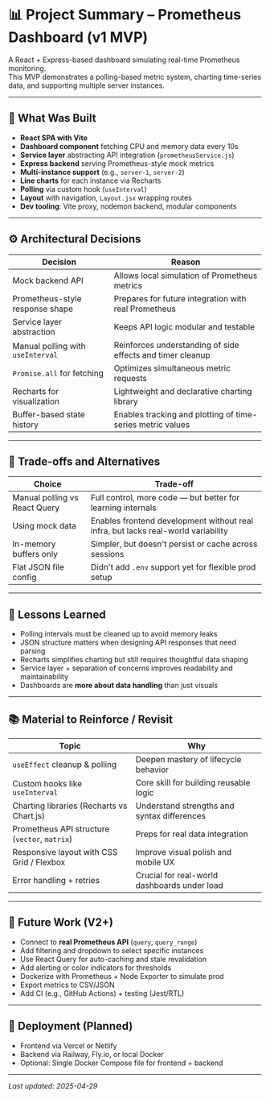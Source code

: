 # 📊 Project Summary – Prometheus Dashboard (v1 MVP)

A React + Express-based dashboard simulating real-time Prometheus monitoring.  
This MVP demonstrates a polling-based metric system, charting time-series data, and supporting multiple server instances.

---

## 🚀 What Was Built

- **React SPA with Vite**
- **Dashboard component** fetching CPU and memory data every 10s
- **Service layer** abstracting API integration (`prometheusService.js`)
- **Express backend** serving Prometheus-style mock metrics
- **Multi-instance support** (e.g., `server-1`, `server-2`)
- **Line charts** for each instance via Recharts
- **Polling** via custom hook (`useInterval`)
- **Layout** with navigation, `Layout.jsx` wrapping routes
- **Dev tooling**: Vite proxy, nodemon backend, modular components

---

## ⚙️ Architectural Decisions

| Decision | Reason |
|---------|--------|
| Mock backend API | Allows local simulation of Prometheus metrics |
| Prometheus-style response shape | Prepares for future integration with real Prometheus |
| Service layer abstraction | Keeps API logic modular and testable |
| Manual polling with `useInterval` | Reinforces understanding of side effects and timer cleanup |
| `Promise.all` for fetching | Optimizes simultaneous metric requests |
| Recharts for visualization | Lightweight and declarative charting library |
| Buffer-based state history | Enables tracking and plotting of time-series metric values |

---

## 🔁 Trade-offs and Alternatives

| Choice | Trade-off |
|--------|-----------|
| Manual polling vs React Query | Full control, more code — but better for learning internals |
| Using mock data | Enables frontend development without real infra, but lacks real-world variability |
| In-memory buffers only | Simpler, but doesn't persist or cache across sessions |
| Flat JSON file config | Didn't add `.env` support yet for flexible prod setup |

---

## 🧠 Lessons Learned

- Polling intervals must be cleaned up to avoid memory leaks
- JSON structure matters when designing API responses that need parsing
- Recharts simplifies charting but still requires thoughtful data shaping
- Service layer + separation of concerns improves readability and maintainability
- Dashboards are **more about data handling** than just visuals

---

## 📚 Material to Reinforce / Revisit

| Topic | Why |
|-------|-----|
| `useEffect` cleanup & polling | Deepen mastery of lifecycle behavior |
| Custom hooks like `useInterval` | Core skill for building reusable logic |
| Charting libraries (Recharts vs Chart.js) | Understand strengths and syntax differences |
| Prometheus API structure (`vector`, `matrix`) | Preps for real data integration |
| Responsive layout with CSS Grid / Flexbox | Improve visual polish and mobile UX |
| Error handling + retries | Crucial for real-world dashboards under load |

---

## 🔮 Future Work (V2+)

- Connect to **real Prometheus API** (`query`, `query_range`)
- Add filtering and dropdown to select specific instances
- Use React Query for auto-caching and stale revalidation
- Add alerting or color indicators for thresholds
- Dockerize with Prometheus + Node Exporter to simulate prod
- Export metrics to CSV/JSON
- Add CI (e.g., GitHub Actions) + testing (Jest/RTL)

---

## 🧩 Deployment (Planned)

- Frontend via Vercel or Netlify
- Backend via Railway, Fly.io, or local Docker
- Optional: Single Docker Compose file for frontend + backend

---

_Last updated: 2025-04-29_
